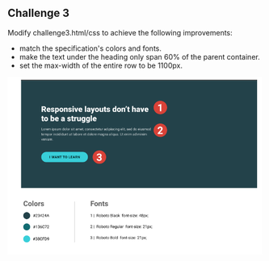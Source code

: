 ## Challenge 3
Modify challenge3.html/css to achieve the following improvements:
* match the specification's colors and fonts.
* make the text under the heading only span 60% of the parent container.
* set the max-width of the entire row to be 1100px.

![](https://raw.githubusercontent.com/hoc-labs/images/main/responsive-challenge3.PNG)

